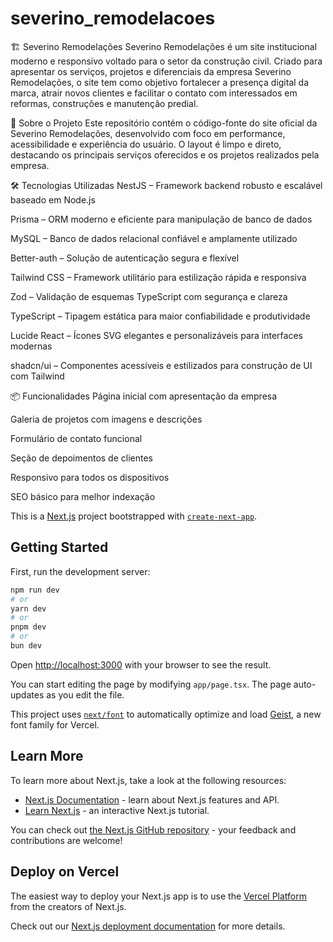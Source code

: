 # severino_remodelacoes
🏗️ Severino Remodelações
Severino Remodelações é um site institucional moderno e responsivo voltado para o setor da construção civil. Criado para apresentar os serviços, projetos e diferenciais da empresa Severino Remodelações, o site tem como objetivo fortalecer a presença digital da marca, atrair novos clientes e facilitar o contato com interessados em reformas, construções e manutenção predial.

🚧 Sobre o Projeto
Este repositório contém o código-fonte do site oficial da Severino Remodelações, desenvolvido com foco em performance, acessibilidade e experiência do usuário. O layout é limpo e direto, destacando os principais serviços oferecidos e os projetos realizados pela empresa.

🛠️ Tecnologias Utilizadas
NestJS – Framework backend robusto e escalável baseado em Node.js

Prisma – ORM moderno e eficiente para manipulação de banco de dados

MySQL – Banco de dados relacional confiável e amplamente utilizado

Better-auth – Solução de autenticação segura e flexível

Tailwind CSS – Framework utilitário para estilização rápida e responsiva

Zod – Validação de esquemas TypeScript com segurança e clareza

TypeScript – Tipagem estática para maior confiabilidade e produtividade

Lucide React – Ícones SVG elegantes e personalizáveis para interfaces modernas

shadcn/ui – Componentes acessíveis e estilizados para construção de UI com Tailwind

📦 Funcionalidades
Página inicial com apresentação da empresa

Galeria de projetos com imagens e descrições

Formulário de contato funcional

Seção de depoimentos de clientes

Responsivo para todos os dispositivos

SEO básico para melhor indexação

This is a [Next.js](https://nextjs.org) project bootstrapped with [`create-next-app`](https://nextjs.org/docs/app/api-reference/cli/create-next-app).

## Getting Started

First, run the development server:

```bash
npm run dev
# or
yarn dev
# or
pnpm dev
# or
bun dev
```

Open [http://localhost:3000](http://localhost:3000) with your browser to see the result.

You can start editing the page by modifying `app/page.tsx`. The page auto-updates as you edit the file.

This project uses [`next/font`](https://nextjs.org/docs/app/building-your-application/optimizing/fonts) to automatically optimize and load [Geist](https://vercel.com/font), a new font family for Vercel.

## Learn More

To learn more about Next.js, take a look at the following resources:

- [Next.js Documentation](https://nextjs.org/docs) - learn about Next.js features and API.
- [Learn Next.js](https://nextjs.org/learn) - an interactive Next.js tutorial.

You can check out [the Next.js GitHub repository](https://github.com/vercel/next.js) - your feedback and contributions are welcome!

## Deploy on Vercel

The easiest way to deploy your Next.js app is to use the [Vercel Platform](https://vercel.com/new?utm_medium=default-template&filter=next.js&utm_source=create-next-app&utm_campaign=create-next-app-readme) from the creators of Next.js.

Check out our [Next.js deployment documentation](https://nextjs.org/docs/app/building-your-application/deploying) for more details.
